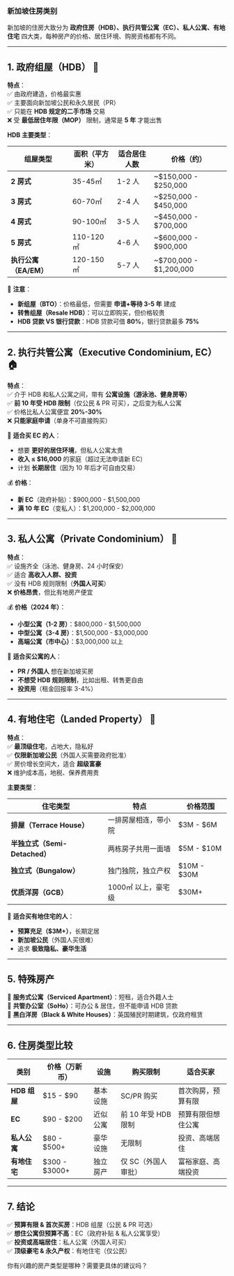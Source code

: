 ### **新加坡住房类别**

新加坡的住房大致分为 **政府住房（HDB）、执行共管公寓（EC）、私人公寓、有地住宅** 四大类，每种房产的价格、居住环境、购房资格都有不同。

---

## **1. 政府组屋（HDB）** 🏢

**特点**：  
✅ 由政府建造，价格最实惠  
✅ 主要面向新加坡公民和永久居民（PR）  
✅ 只能在 **HDB 规定的二手市场** 交易  
❌ 受 **最低居住年限（MOP）** 限制，通常是 **5 年** 才能出售

**HDB 主要类型**：

| 组屋类型            | 面积（平方米）  | 适合居住人数 | 价格（约）                  |
| --------------- | -------- | ------ | ---------------------- |
| **2 房式**        | 35-45㎡   | 1-2 人  | ~$150,000 - $250,000   |
| **3 房式**        | 60-70㎡   | 2-4 人  | ~$250,000 - $450,000   |
| **4 房式**        | 90-100㎡  | 3-5 人  | ~$450,000 - $700,000   |
| **5 房式**        | 110-120㎡ | 4-6 人  | ~$600,000 - $900,000   |
| **执行公寓（EA/EM）** | 120-150㎡ | 5-7 人  | ~$700,000 - $1,200,000 |

📌 **注意**：

- **新组屋（BTO）**：价格最低，但需要 **申请+等待 3-5 年** 建成
- **转售组屋（Resale HDB）**：可以立即购买，但价格较贵
- **HDB 贷款 VS 银行贷款**：HDB 贷款可借 **80%**，银行贷款最多 **75%**
    

---

## **2. 执行共管公寓（Executive Condominium, EC）** 🏠

**特点**：  
✅ 介于 HDB 和私人公寓之间，带有 **公寓设施（游泳池、健身房等）**  
✅ **前 10 年受 HDB 限制**（仅公民 & PR 可买），之后变为私人公寓  
✅ 价格比私人公寓便宜 **20%-30%**  
❌ **只能家庭申请**（单身不可直接购买）

📌 **适合买 EC 的人**：
- 想要 **更好的居住环境**，但私人公寓太贵
- **收入 ≤ $16,000** 的家庭（超过无法申请新 EC）
- 计划 **长期居住**（因为 10 年后才可自由交易）

💰 **价格**：
- **新 EC**（政府补贴）：$900,000 - $1,500,000
- **满 10 年 EC**（变私人）：$1,200,000 - $2,000,000
    

---

## **3. 私人公寓（Private Condominium）** 🌆

**特点**：  
✅ 设施齐全（泳池、健身房、24 小时保安）  
✅ 适合 **高收入人群、投资**  
✅ 没有 HDB 规则限制（**外国人可买**）  
❌ **价格昂贵**，但比有地房产便宜

💰 **价格（2024 年）**：
- **小型公寓（1-2 房）**：$800,000 - $1,500,000
- **中型公寓（3-4 房）**：$1,500,000 - $3,000,000
- **高端公寓（市中心）**：$3,000,000 以上
    

📌 **适合买公寓的人**：
- **PR / 外国人** 想在新加坡买房
- **不想受 HDB 规则限制**，比如出租、转售更自由
- **投资用**（租金回报率 3-4%）
    

---

## **4. 有地住宅（Landed Property）** 🏡

**特点**：  
✅ **最顶级住宅**，占地大，隐私好  
✅ **仅限新加坡公民**（外国人买需要政府批准）  
✅ 房价增长空间大，适合 **超级富豪**  
❌ 维护成本高，地税、保养费用贵

**主要类型**：

|住宅类型|特点|价格范围|
|---|---|---|
|**排屋（Terrace House）**|一排房屋相连，带小院|$3M - $6M|
|**半独立式（Semi-Detached）**|两栋房子共用一面墙|$5M - $10M|
|**独立式（Bungalow）**|独门独院，独立产权|$10M - $30M|
|**优质洋房（GCB）**|1000㎡ 以上，豪宅级|$30M+|

📌 **适合买有地住宅的人**：
- **预算充足（$3M+）**，长期定居
- **新加坡公民**（外国人买很难）
- 追求 **极致隐私、豪华生活**
    

---

## **5. 特殊房产**

🔹 **服务式公寓（Serviced Apartment）**：短租，适合外籍人士  
🔹 **共管办公室（SoHo）**：可办公 & 居住，但不能申请 HDB 贷款  
🔹 **黑白洋房（Black & White Houses）**：英国殖民时期建筑，仅政府租赁

---

## **6. 住房类型比较**

|**类别**|**价格（万新币）**|**设施**|**购买限制**|**适合买家**|
|---|---|---|---|---|
|**HDB 组屋**|$15 - $90|基本设施|SC/PR 购买|首次购房，预算有限|
|**EC**|$90 - $200|近似公寓|前 10 年受 HDB 限制|预算有限但想住公寓|
|**私人公寓**|$80 - $500+|豪华设施|无限制|投资、高端居住|
|**有地住宅**|$300 - $3000+|独立房产|仅 SC（外国人审批）|富裕家庭、高端投资|

---

## **7. 结论**

✅ **预算有限 & 首次买房**：HDB 组屋（公民 & PR 可选）  
✅ **想住公寓但预算不高**：EC（政府补贴 & 私人公寓享受）  
✅ **投资或高端居住**：私人公寓（外国人可买）  
✅ **顶级豪宅 & 永久产权**：有地住宅（仅公民）

你有兴趣的房产类型是哪种？需要更具体的建议吗？